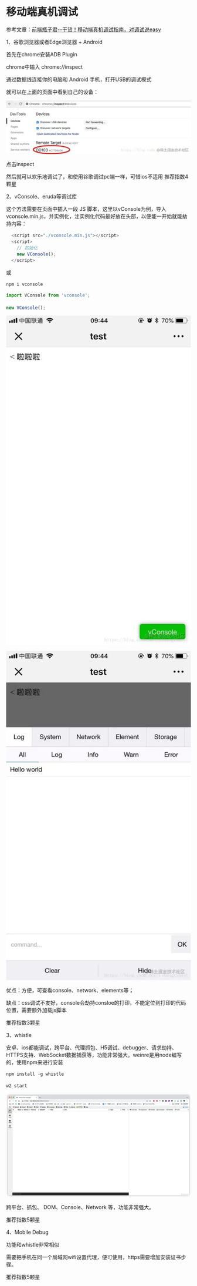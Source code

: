 # 移动端真机调试

参考文章：[前端瓶子君--干货！移动端真机调试指南，对调试说easy](https://mp.weixin.qq.com/s?__biz=MzUzNjk5MTE1OQ==&mid=2247514406&idx=1&sn=8d03a35728265a9d33e0fd524569fcda&chksm=faef3dfecd98b4e813f75a661fb13c50c40ada715528a9120033c5a1c446ea8bbd3169efd575&mpshare=1&scene=1&srcid=0114tyHUo8brnZ60FbDiTLki&sharer_sharetime=1642647117910&sharer_shareid=3720a8d166d2fb213015b4eb03622fb5&exportkey=AfsfGYVXONs%2BLSgR5lg6xWw%3D&acctmode=0&pass_ticket=PQVpBBKPyF9S06E5OmnQHdJ6tDlGX0TUzz%2BDLCyl%2FrYZd89fDIXQjbsvoTc01g0I&wx_header=0#rd)

1、谷歌浏览器或者Edge浏览器 + Android

首先在chrome安装ADB Plugin

chrome中输入 chrome://inspect

通过数据线连接你的电脑和 Android 手机，打开USB的调试模式

就可以在上面的页面中看到自己的设备：

![Image text](../../.vuepress/public/takeNotes/android/01/01.png)

点击inspect

然后就可以欢乐地调试了，和使用谷歌调试pc端一样，可惜ios不适用 推荐指数4颗星

2、vConsole、eruda等调试库

这个方法需要在页面中插入一段 JS 脚本，这里以vConsole为例，导入vconsole.min.js，并实例化，注实例化代码最好放在头部，以便能一开始就能劫持内容：

```js
  <script src="./vconsole.min.js"></script>
  <script>
    // 初始化
    new VConsole();
  </script>
```
或
```
npm i vconsole
```
```js
import VConsole from 'vconsole';

new VConsole();
```

![Image text](../../.vuepress/public/takeNotes/android/01/02.png)

![Image text](../../.vuepress/public/takeNotes/android/01/03.png)

优点：方便，可查看console、network、elements等；

缺点：css调试不友好，console会劫持consloe的打印，不能定位到打印的代码位置，需要额外加载js脚本

推荐指数3颗星

3、whistle

安卓、ios都能调试，跨平台、代理抓包、H5调试、debugger、请求劫持、HTTPS支持、WebSocket数据捕获等，功能非常强大。weinre是用node编写的，使用npm来进行安装

```
npm install -g whistle

w2 start
```

![Image text](../../.vuepress/public/takeNotes/android/01/04.png)

跨平台、抓包、 DOM、Console、Network 等，功能非常强大。

推荐指数5颗星

4、Mobile Debug

功能和whistle非常相似

需要把手机在同一个局域网wifi设置代理，便可使用，https需要增加安装证书步骤。

推荐指数5颗星

